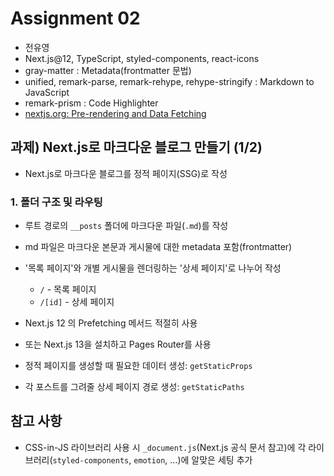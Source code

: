 # Assignment 02

- 전유영
- Next.js@12, TypeScript, styled-components, react-icons
- gray-matter : Metadata(frontmatter 문법)
- unified, remark-parse, remark-rehype, rehype-stringify : Markdown to JavaScript
- remark-prism : Code Highlighter
- [nextjs.org: Pre-rendering and Data Fetching](https://nextjs.org/learn/basics/data-fetching/blog-data)

## 과제) Next.js로 마크다운 블로그 만들기 (1/2)

- Next.js로 마크다운 블로그를 정적 페이지(SSG)로 작성

### 1. 폴더 구조 및 라우팅

- 루트 경로의 `__posts` 폴더에 마크다운 파일(`.md`)를 작성
- md 파일은 마크다운 본문과 게시물에 대한 metadata 포함(frontmatter)
- '목록 페이지'와 개별 게시물을 렌더링하는 '상세 페이지'로 나누어 작성

  - `/` - 목록 페이지
  - `/[id]` - 상세 페이지

- Next.js 12 의 Prefetching 메서드 적절히 사용
- 또는 Next.js 13을 설치하고 Pages Router를 사용
- 정적 페이지를 생성할 때 필요한 데이터 생성: `getStaticProps`
- 각 포스트를 그려줄 상세 페이지 경로 생성: `getStaticPaths`

## 참고 사항

- CSS-in-JS 라이브러리 사용 시 `_document.js`(Next.js 공식 문서 참고)에 각 라이브러리(`styled-components`, `emotion`, …)에 알맞은 세팅 추가
